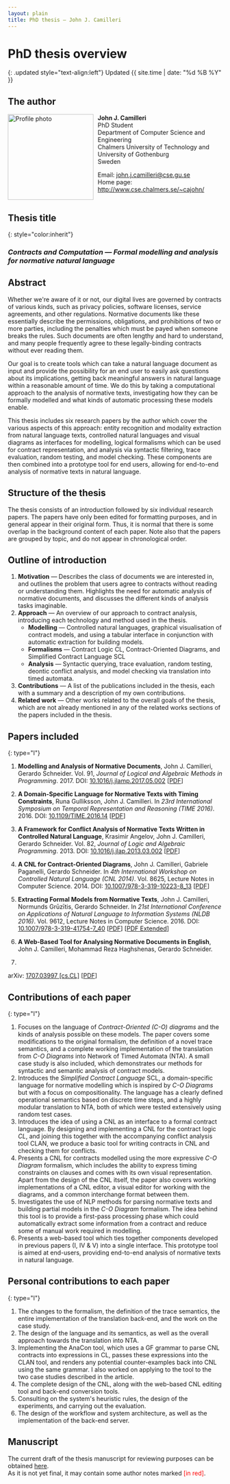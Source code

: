 ```yaml
---
layout: plain
title: PhD thesis — John J. Camilleri
---
```


# PhD thesis overview

{: .updated style="text-align:left"}
Updated {{ site.time | date: "%d %B %Y" }}

## The author

<img src="{{ site.baseurl }}/images/photo.jpg" alt="Profile photo" class="frame" style="float:left; height: 200px; margin:0px 10px 0px 0px" />

**John J. Camilleri**  
PhD Student  
Department of Computer Science and Engineering  
Chalmers University of Technology and University of Gothenburg  
Sweden

Email: <john.j.camilleri@cse.gu.se>  
Home page: <http://www.cse.chalmers.se/~cajohn/>

<div style="clear:both"></div>

## Thesis title

{: style="color:inherit"}
### _Contracts and Computation — Formal modelling and analysis for normative natural language_

## Abstract

Whether we're aware of it or not, our digital lives are governed by contracts of various kinds, such as privacy policies, software licenses, service agreements, and other regulations. Normative documents like these essentially describe the permissions, obligations, and prohibitions of two or more parties, including the penalties which must be payed when someone breaks the rules. Such documents are often lengthy and hard to understand, and many people frequently agree to these legally-binding contracts without ever reading them.

Our goal is to create tools which can take a natural language document as input and provide the possibility for an end user to easily ask questions about its implications, getting back meaningful answers in natural language within a reasonable amount of time. We do this by taking a computational approach to the analysis of normative texts, investigating how they can be formally modelled and what kinds of automatic processing these models enable.

This thesis includes six research papers by the author which cover the various aspects of this approach: entity recognition and modality extraction from natural language texts, controlled natural languages and visual diagrams as interfaces for modelling, logical formalisms which can be used for contract representation, and analysis via syntactic filtering, trace evaluation, random testing, and model checking. These components are then combined into a prototype tool for end users, allowing for end-to-end analysis of normative texts in natural language.


## Structure of the thesis

The thesis consists of an introduction followed by six individual research papers.
The papers have only been edited for formatting purposes, and in general appear in their original form.
Thus, it is normal that there is some overlap in the background content of each paper.
Note also that the papers are grouped by topic, and do not appear in chronological order.

## Outline of introduction

1. **Motivation** — Describes the class of documents we are interested in, and outlines the problem that users agree to contracts without reading or understanding them. Highlights the need for automatic analysis of normative documents, and discusses the different kinds of analysis tasks imaginable.
2. **Approach** — An overview of our approach to contract analysis, introducing each technology and method used in the thesis.
    - **Modelling** — Controlled natural languages, graphical visualisation of contract models, and using a tabular interface in conjunction with automatic extraction for building models.
    - **Formalisms** — Contract Logic CL, Contract-Oriented Diagrams, and Simplified Contract Language SCL
    - **Analysis** — Syntactic querying, trace evaluation, random testing, deontic conflict analysis, and model checking via translation into timed automata.
3. **Contributions** — A list of the publications included in the thesis, each with a summary and a description of my own contributions.
4. **Related work** — Other works related to the overall goals of the thesis, which are not already mentioned in any of the related works sections of the papers included in the thesis.

## Papers included

{: type="I"}
1. **Modelling and Analysis of Normative Documents**,
John J. Camilleri, Gerardo Schneider.
Vol. 91, _Journal of Logical and Algebraic Methods in Programming_. 2017.
DOI: [10.1016/j.jlamp.2017.05.002](http://dx.doi.org/10.1016/j.jlamp.2017.05.002)
[[PDF](http://academic.johnjcamilleri.com/papers/jlamp2017.pdf)]

2. **A Domain-Specific Language for Normative Texts with Timing Constraints**,
Runa Gulliksson, John J. Camilleri.
In _23rd International Symposium on Temporal Representation and Reasoning (TIME 2016)_. 2016.
DOI: [10.1109/TIME.2016.14](http://dx.doi.org/10.1109/TIME.2016.14)
[[PDF](http://academic.johnjcamilleri.com/papers/time2016.pdf)]

3. **A Framework for Conflict Analysis of Normative Texts Written in Controlled Natural Language**,
Krasimir Angelov, John J. Camilleri, Gerardo Schneider.
Vol. 82, _Journal of Logic and Algebraic Programming_. 2013.
DOI: [10.1016/j.jlap.2013.03.002](http://dx.doi.org/10.1016/j.jlap.2013.03.002)
[[PDF](http://academic.johnjcamilleri.com/papers/jlap2013.pdf)]

4. **A CNL for Contract-Oriented Diagrams**,
John J. Camilleri, Gabriele Paganelli, Gerardo Schneider.
In _4th International Workshop on Controlled Natural Language (CNL 2014)_.
Vol. 8625, Lecture Notes in Computer Science. 2014.
DOI: [10.1007/978-3-319-10223-8_13](http://dx.doi.org/10.1007/978-3-319-10223-8_13)
[[PDF](http://academic.johnjcamilleri.com/papers/cnl2014.pdf)]

5. **Extracting Formal Models from Normative Texts**,
John J. Camilleri, Normunds Grūzītis, Gerardo Schneider.
In _21st International Conference on Applications of Natural Language to Information Systems (NLDB 2016)_.
Vol. 9612, Lecture Notes in Computer Science. 2016.
DOI: [10.1007/978-3-319-41754-7_40](http://dx.doi.org/10.1007/978-3-319-41754-7_40)
[[PDF](http://academic.johnjcamilleri.com/papers/nldb2016.pdf)]
[[PDF Extended](http://academic.johnjcamilleri.com/papers/nldb2016extended.pdf)]

6. **A Web-Based Tool for Analysing Normative Documents in English**,
John J. Camilleri, Mohammad Reza Haghshenas, Gerardo Schneider.
2017.
arXiv: [1707.03997 [cs.CL]](https://arxiv.org/abs/1707.03997)
[[PDF](http://academic.johnjcamilleri.com/papers/ifm2017.pdf)]

## Contributions of each paper

{: type="I"}
1. Focuses on the language of _Contract-Oriented (C-O) diagrams_ and the kinds of analysis possible on these models.
The paper covers some modifications to the original formalism, the definition of a novel trace semantics,
and a complete working implementation of the translation from _C-O Diagrams_ into Network of Timed Automata (NTA).
A small case study is also included, which demonstrates our methods for syntactic and semantic analysis of contract models.
2. Introduces the _Simplified Contract Language_ SCL,
a domain-specific language for normative modelling which is inspired by _C-O Diagrams_ but with a focus on compositionality.
The language has a clearly defined operational semantics based on discrete time steps,
and a highly modular translation to NTA,
both of which were tested extensively using random test cases.
3. Introduces the idea of using a CNL as an interface to a formal contract language.
By designing and implementing a CNL for the contract logic _CL_, and joining this together with the accompanying conflict analysis tool CLAN,
we produce a basic tool for writing contracts in CNL and checking them for conflicts.
4. Presents a CNL for contracts modelled using the more expressive _C-O Diagram_ formalism,
which includes the ability to express timing constraints on clauses and comes with its own visual representation.
Apart from the design of the CNL itself, the paper also covers working implementations of a CNL editor,
a visual editor for working with the diagrams, and a common interchange format between them.
5. Investigates the use of NLP methods for parsing normative texts and building partial models in the _C-O Diagram_ formalism.
The idea behind this tool is to provide a first-pass processing phase which could automatically extract some information from a contract and reduce some of manual work required in modelling.
6. Presents a web-based tool which ties together components developed in previous papers (I, IV & V) into a single interface.
This prototype tool is aimed at end-users, providing end-to-end analysis of normative texts in natural language.

## Personal contributions to each paper

{: type="I"}
1. The changes to the formalism, the definition of the trace semantics, the entire implementation of the translation back-end, and the work on the case study.
2. The design of the language and its semantics, as well as the overall approach towards the translation into NTA.
3. Implementing the AnaCon tool, which uses a GF grammar to parse CNL contracts into expressions in CL, passes these expressions into the CLAN tool, and renders any potential counter-examples back into CNL using the same grammar.
I also worked on applying to the tool to the two case studies described in the article.
4. The complete design of the CNL, along with the web-based CNL editing tool and back-end conversion tools.
5. Consulting on the system's heuristic rules, the design of the experiments, and carrying out the evaluation.
6. The design of the workflow and system architecture, as well as the implementation of the back-end server.

## Manuscript

The current draft of the thesis manuscript for reviewing purposes can be obtained [here](http://www.cse.chalmers.se/~cajohn/phd-thesis-draft.pdf).   
As it is not yet final, it may contain some author notes marked <span style="color:red">[in red]</span>.

